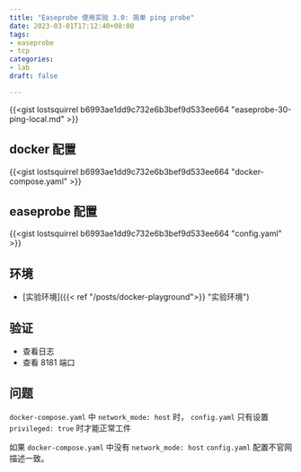 ```yaml
---
title: "Easeprobe 使用实验 3.0: 简单 ping probe"
date: 2023-03-01T17:12:40+08:00
tags:
- easeprobe
- tcp
categories:
- lab
draft: false

---
```

{{<gist lostsquirrel b6993ae1dd9c732e6b3bef9d533ee664 "easeprobe-30-ping-local.md" >}}

## docker 配置
{{<gist lostsquirrel b6993ae1dd9c732e6b3bef9d533ee664 "docker-compose.yaml" >}}

## easeprobe 配置
{{<gist lostsquirrel b6993ae1dd9c732e6b3bef9d533ee664 "config.yaml" >}}

## 环境

- [实验环境]({{< ref "/posts/docker-playground">}} "实验环境")

## 验证

- 查看日志
- 查看 8181 端口

## 问题

`docker-compose.yaml` 中 `network_mode: host` 时，
`config.yaml` 只有设置 `privileged: true` 时才能正常工件

如果 `docker-compose.yaml` 中没有 `network_mode: host` `config.yaml` 配置不官网描述一致。